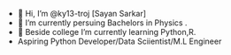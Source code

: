 - 👋 Hi, I’m @ky13-troj [Sayan Sarkar]
- 👀 I’m currently persuing Bachelors in Physics .
- 🌱 Beside college I’m currently learning Python,R.
- Aspiring Python Developer/Data Sciientist/M.L Engineer

<!---
ky13-troj/ky13-troj is a ✨ special ✨ repository because its `README.md` (this file) appears on your GitHub profile.
You can click the Preview link to take a look at your changes.
--->
